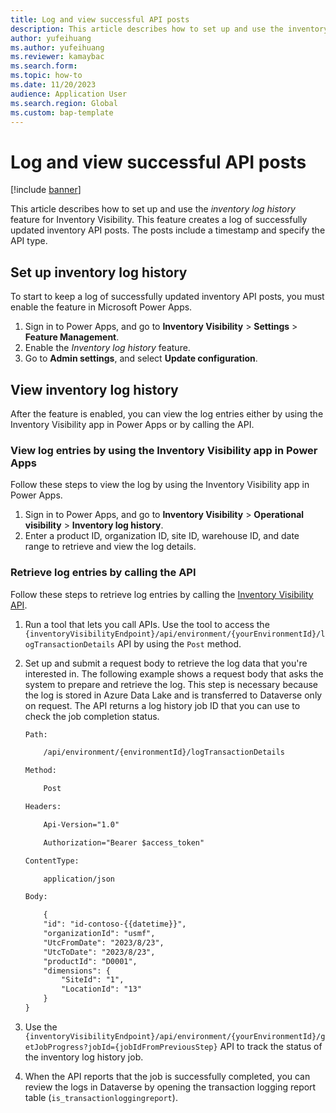 ```yaml
---
title: Log and view successful API posts
description: This article describes how to set up and use the inventory log history feature for Inventory Visibility. This feature creates a log of successfully updated inventory API posts.
author: yufeihuang
ms.author: yufeihuang
ms.reviewer: kamaybac
ms.search.form:
ms.topic: how-to
ms.date: 11/20/2023
audience: Application User
ms.search.region: Global
ms.custom: bap-template
---
```


# Log and view successful API posts

[!include [banner](../includes/banner.md)]

This article describes how to set up and use the *inventory log history* feature for Inventory Visibility. This feature creates a log of successfully updated inventory API posts. The posts include a timestamp and specify the API type.

## Set up inventory log history

To start to keep a log of successfully updated inventory API posts, you must enable the feature in Microsoft Power Apps.

1. Sign in to Power Apps, and go to **Inventory Visibility** \> **Settings** \> **Feature Management**.
1. Enable the *Inventory log history* feature.
1. Go to **Admin settings**, and select **Update configuration**.

## View inventory log history

After the feature is enabled, you can view the log entries either by using the Inventory Visibility app in Power Apps or by calling the API.

### View log entries by using the Inventory Visibility app in Power Apps

Follow these steps to view the log by using the Inventory Visibility app in Power Apps.

1. Sign in to Power Apps, and go to **Inventory Visibility** \> **Operational visibility** \> **Inventory log history**.
1. Enter a product ID, organization ID, site ID, warehouse ID, and date range to retrieve and view the log details.

### Retrieve log entries by calling the API

Follow these steps to retrieve log entries by calling the [Inventory Visibility API](inventory-visibility-api.md).

1. Run a tool that lets you call APIs. Use the tool to access the `{inventoryVisibilityEndpoint}/api/environment/{yourEnvironmentId}/logTransactionDetails` API by using the `Post` method.
1. Set up and submit a request body to retrieve the log data that you're interested in. The following example shows a request body that asks the system to prepare and retrieve the log. This step is necessary because the log is stored in Azure Data Lake and is transferred to Dataverse only on request. The API returns a log history job ID that you can use to check the job completion status.

    ```txt
    Path:
    
        /api/environment/{environmentId}/logTransactionDetails
    
    Method:
    
        Post
    
    Headers:
    
        Api-Version="1.0"
    
        Authorization="Bearer $access_token"
    
    ContentType:
    
        application/json
    
    Body:
    
        {
        "id": "id-contoso-{{datetime}}",
        "organizationId": "usmf",
        "UtcFromDate": "2023/8/23",
        "UtcToDate": "2023/8/23",
        "productId": "D0001",
        "dimensions": {
            "SiteId": "1",
            "LocationId": "13"
        }
    }
    ```

1. Use the `{inventoryVisibilityEndpoint}/api/environment/{yourEnvironmentId}/getJobProgress?jobId={jobIdFromPreviousStep}` API to track the status of the inventory log history job.
1. When the API reports that the job is successfully completed, you can review the logs in Dataverse by opening the transaction logging report table (`is_transactionloggingreport`).
